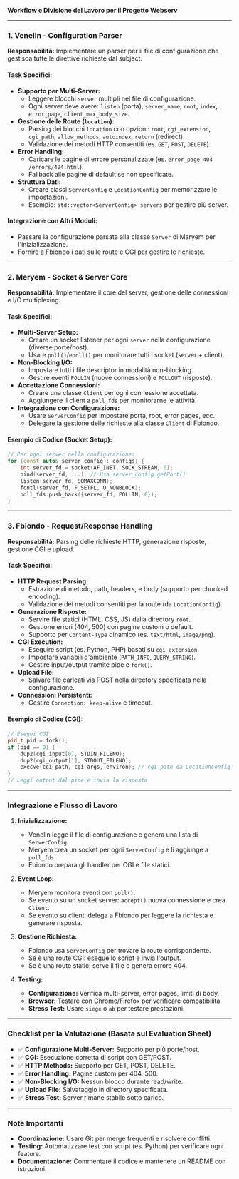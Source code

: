**Workflow e Divisione del Lavoro per il Progetto Webserv**

---

### **1. Venelin - Configuration Parser**
**Responsabilità:** Implementare un parser per il file di configurazione che gestisca tutte le direttive richieste dal subject.

#### **Task Specifici:**
- **Supporto per Multi-Server:** 
  - Leggere blocchi `server` multipli nel file di configurazione.
  - Ogni server deve avere: `listen` (porta), `server_name`, `root`, `index`, `error_page`, `client_max_body_size`.
- **Gestione delle Route (`location`):**
  - Parsing dei blocchi `location` con opzioni: `root`, `cgi_extension`, `cgi_path`, `allow_methods`, `autoindex`, `return` (redirect).
  - Validazione dei metodi HTTP consentiti (es. `GET`, `POST`, `DELETE`).
- **Error Handling:**
  - Caricare le pagine di errore personalizzate (es. `error_page 404 /errors/404.html`).
  - Fallback alle pagine di default se non specificate.
- **Struttura Dati:**
  - Creare classi `ServerConfig` e `LocationConfig` per memorizzare le impostazioni.
  - Esempio: `std::vector<ServerConfig> servers` per gestire più server.

#### **Integrazione con Altri Moduli:**
- Passare la configurazione parsata alla classe `Server` di Maryem per l'inizializzazione.
- Fornire a Fbiondo i dati sulle route e CGI per gestire le richieste.

---

### **2. Meryem - Socket & Server Core**
**Responsabilità:** Implementare il core del server, gestione delle connessioni e I/O multiplexing.

#### **Task Specifici:**
- **Multi-Server Setup:**
  - Creare un socket listener per ogni `server` nella configurazione (diverse porte/host).
  - Usare `poll()`/`epoll()` per monitorare tutti i socket (server + client).
- **Non-Blocking I/O:**
  - Impostare tutti i file descriptor in modalità non-blocking.
  - Gestire eventi `POLLIN` (nuove connessioni) e `POLLOUT` (risposte).
- **Accettazione Connessioni:**
  - Creare una classe `Client` per ogni connessione accettata.
  - Aggiungere il client a `poll_fds` per monitorarne le attività.
- **Integrazione con Configurazione:**
  - Usare `ServerConfig` per impostare porta, root, error pages, ecc.
  - Delegare la gestione delle richieste alla classe `Client` di Fbiondo.

#### **Esempio di Codice (Socket Setup):**
```cpp
// Per ogni server nella configurazione:
for (const auto& server_config : configs) {
    int server_fd = socket(AF_INET, SOCK_STREAM, 0);
    bind(server_fd, ...); // Usa server_config.getPort()
    listen(server_fd, SOMAXCONN);
    fcntl(server_fd, F_SETFL, O_NONBLOCK);
    poll_fds.push_back({server_fd, POLLIN, 0});
}
```

---

### **3. Fbiondo - Request/Response Handling**
**Responsabilità:** Parsing delle richieste HTTP, generazione risposte, gestione CGI e upload.

#### **Task Specifici:**
- **HTTP Request Parsing:**
  - Estrazione di metodo, path, headers, e body (supporto per chunked encoding).
  - Validazione dei metodi consentiti per la route (da `LocationConfig`).
- **Generazione Risposte:**
  - Servire file statici (HTML, CSS, JS) dalla directory `root`.
  - Gestione errori (404, 500) con pagine custom o default.
  - Supporto per `Content-Type` dinamico (es. `text/html`, `image/png`).
- **CGI Execution:**
  - Eseguire script (es. Python, PHP) basati su `cgi_extension`.
  - Impostare variabili d'ambiente (`PATH_INFO`, `QUERY_STRING`).
  - Gestire input/output tramite pipe e `fork()`.
- **Upload File:**
  - Salvare file caricati via POST nella directory specificata nella configurazione.
- **Connessioni Persistenti:**
  - Gestire `Connection: keep-alive` e timeout.

#### **Esempio di Codice (CGI):**
```cpp
// Esegui CGI
pid_t pid = fork();
if (pid == 0) {
    dup2(cgi_input[0], STDIN_FILENO);
    dup2(cgi_output[1], STDOUT_FILENO);
    execve(cgi_path, cgi_args, environ); // cgi_path da LocationConfig
}
// Leggi output dal pipe e invia la risposta
```

---

### **Integrazione e Flusso di Lavoro**
1. **Inizializzazione:**
   - Venelin legge il file di configurazione e genera una lista di `ServerConfig`.
   - Meryem crea un socket per ogni `ServerConfig` e li aggiunge a `poll_fds`.
   - Fbiondo prepara gli handler per CGI e file statici.

2. **Event Loop:**
   - Meryem monitora eventi con `poll()`.
   - Se evento su un socket server: `accept()` nuova connessione e crea `Client`.
   - Se evento su client: delega a Fbiondo per leggere la richiesta e generare risposta.

3. **Gestione Richiesta:**
   - Fbiondo usa `ServerConfig` per trovare la route corrispondente.
   - Se è una route CGI: esegue lo script e invia l'output.
   - Se è una route static: serve il file o genera errore 404.

4. **Testing:**
   - **Configurazione:** Verifica multi-server, error pages, limiti di body.
   - **Browser:** Testare con Chrome/Firefox per verificare compatibilità.
   - **Stress Test:** Usare `siege` o `ab` per testare prestazioni.

---

### **Checklist per la Valutazione (Basata sul Evaluation Sheet)**
- ✅ **Configurazione Multi-Server:** Supporto per più porte/host.
- ✅ **CGI:** Esecuzione corretta di script con GET/POST.
- ✅ **HTTP Methods:** Supporto per GET, POST, DELETE.
- ✅ **Error Handling:** Pagine custom per 404, 500.
- ✅ **Non-Blocking I/O:** Nessun blocco durante read/write.
- ✅ **Upload File:** Salvataggio in directory specificata.
- ✅ **Stress Test:** Server rimane stabile sotto carico.

---

### **Note Importanti**
- **Coordinazione:** Usare Git per merge frequenti e risolvere conflitti.
- **Testing:** Automatizzare test con script (es. Python) per verificare ogni feature.
- **Documentazione:** Commentare il codice e mantenere un README con istruzioni.
